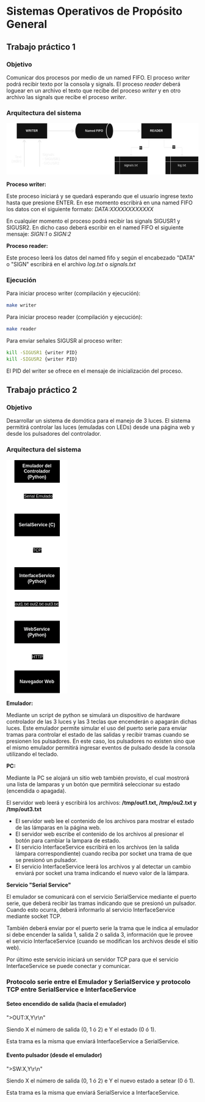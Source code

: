 
# Sistemas Operativos de Propósito General

## Trabajo práctico 1

### Objetivo
Comunicar dos procesos por medio de un named FIFO. El proceso *writer* podrá recibir texto por
la consola y signals. El proceso *reader* deberá loguear en un archivo el texto que recibe del
proceso *writer* y en otro archivo las signals que recibe el proceso *writer*.

### Arquitectura del sistema

![](imgs/tp1_arch.png)

**Proceso writer:**

Este proceso iniciará y se quedará esperando que el usuario ingrese texto hasta que presione ENTER.
En ese momento escribirá en una named FIFO los datos con el siguiente formato: *DATA:XXXXXXXXXXXX*

En cualquier momento el proceso podrá recibir las signals SIGUSR1 y SIGUSR2. En dicho caso deberá
escribir en el named FIFO el siguiente mensaje: *SIGN:1* o *SIGN:2*

**Proceso reader:**

Este proceso leerá los datos del named fifo y según el encabezado "DATA" o "SIGN" escribirá en el archivo *log.txt* o *signals.txt*

### Ejecución

Para iniciar proceso writer (compilación y ejecución):
```sh
make writer
```

Para iniciar proceso reader (compilación y ejecución):
```sh
make reader
```

Para enviar señales SIGUSR al proceso writer:
```sh
kill -SIGUSR1 {writer PID}
kill -SIGUSR2 {writer PID}
```

El PID del writer se ofrece en el mensaje de inicialización del proceso.

## Trabajo práctico 2

### Objetivo
Desarrollar un sistema de domótica para el manejo de 3 luces. El sistema permitirá controlar las
luces (emuladas con LEDs) desde una página web y desde los pulsadores del controlador.

### Arquitectura del sistema

![](imgs/tp2_arch.png)

**Emulador:**

Mediante un script de python se simulará un dispositivo de hardware controlador de las 3 luces
y las 3 teclas que encenderán o apagarán dichas luces. Este emulador permite simular el uso del
puerto serie para enviar tramas para controlar el estado de las salidas y recibir tramas cuando
se presionen los pulsadores. En este caso, los pulsadores no existen sino que el mismo emulador permitirá ingresar eventos de pulsado desde la consola utilizando el teclado.

**PC:**

Mediante la PC se alojará un sitio web también provisto, el cual mostrorá una lista de lamparas
y un botón que permitirá seleccionar su estado (encendida o apagada).

El servidor web leerá y escribirá los archivos: **/tmp/out1.txt, /tmp/ou2.txt y /tmp/out3.txt**

- El servidor web lee el contenido de los archivos para mostrar el estado de las lámparas en
la página web.
- El servidor web escribe el contenido de los archivos al presionar el botón para cambiar la
lampara de estado.
- El servicio InterfaceService escribirá en los archivos (en la salida lámpara correspondiente)
cuando reciba por socket una trama de que se presionó un pulsador.
- El servicio InterfaceService leerá los archivos y al detectar un cambio enviará por socket
una trama indicando el nuevo valor de la lámpara.

**Servicio "Serial Service"**

El  emulador se comunicará con el servicio SerialService mediante el puerto serie, que deberá
recibir las tramas indicando que se presionó un pulsador. Cuando esto ocurra, deberá informarlo
al servicio InterfaceService mediante socket TCP.

También deberá enviar por el puerto serie la trama que le indica al emulador si debe encender la
salida 1, salida 2 o salida 3, información que le provee el servicio InterfaceService (cuando
se modifican los archivos desde el sitio web).

Por último este servicio iniciará un servidor TCP para que el servicio InterfaceService se puede
conectar y comunicar.

### Protocolo serie entre el Emulador y SerialService y protocolo TCP entre SerialService e InterfaceService

#### Seteo encendido de salida (hacia el emulador)
">OUT:X,Y\r\n"

Siendo X el número de salida (0, 1 ó 2) e Y el estado (0 ó 1).

Esta trama es la misma que enviará InterfaceService a SerialService.

#### Evento pulsador (desde el emulador)
">SW:X,Y\r\n"

Siendo X el número de salida (0, 1 ó 2) e Y el nuevo estado a setear (0 ó 1).

Esta trama es la misma que enviará SerialService a InterfaceService.
